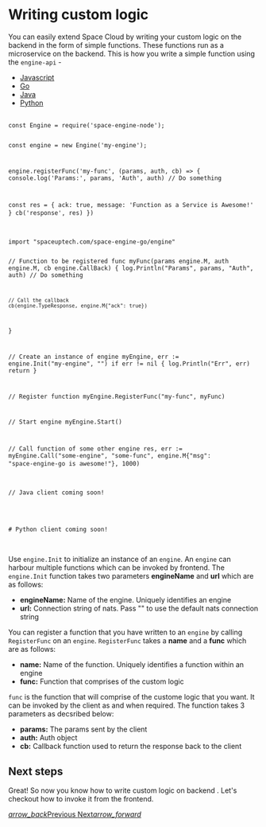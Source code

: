 # Writing custom logic

You can easily extend Space Cloud by writing your custom logic on the backend in the form of simple functions. These functions run as a microservice on the backend. This is how you write a simple function using the `engine-api` -

 <div class="row tabs-wrapper">
  <div class="col s12" style="padding:0">
    <ul class="tabs">
      <li class="tab col s2"><a class="active" href="#engine-js">Javascript</a></li>
      <li class="tab col s2"><a href="#engine-go">Go</a></li>
      <li class="tab col s2"><a href="#engine-java">Java</a></li>
      <li class="tab col s2"><a href="#engine-python">Python</a></li>
    </ul>
  </div>
  <div id="engine-js" class="col s12" style="padding:0">
    <pre>
      <code>
const Engine = require('space-engine-node');

const engine = new Engine('my-engine');

engine.registerFunc('my-func', (params, auth, cb) => {
  console.log('Params:', params, 'Auth', auth)
  // Do something

  const res = { ack: true, message: 'Function as a Service is Awesome!' }
  cb('response', res)
})
      </code>
    </pre>
  </div>
  <div id="engine-go" class="col s12" style="padding:0">
    <pre>
      <code>
import "spaceuptech.com/space-engine-go/engine"

// Function to be registered
func myFunc(params engine.M, auth engine.M, cb engine.CallBack) {
    log.Println("Params", params, "Auth", auth)
    // Do something

    // Call the callback
    cb(engine.TypeResponse, engine.M{"ack": true})
}

// Create an instance of engine
myEngine, err := engine.Init("my-engine", "")
if err != nil {
    log.Println("Err", err)
    return
}

// Register function
myEngine.RegisterFunc("my-func", myFunc)

// Start engine
myEngine.Start()

// Call function of some other engine
res, err := myEngine.Call("some-engine", "some-func", engine.M{"msg": "space-engine-go is awesome!"}, 1000)
      </code>
    </pre>
  </div>
  <div id="engine-java" class="col s12" style="padding:0">
    <pre>
      <code class="java">
// Java client coming soon!      
      </code>
    </pre>
  </div>
 <div id="engine-python" class="col s12" style="padding:0">
    <pre>
      <code class="python">
# Python client coming soon!
      </code>
    </pre>
  </div>
</div>

Use `engine.Init` to initialize an instance of an `engine`. An `engine` can harbour multiple functions which can be invoked by frontend. The `engine.Init` function takes two parameters **engineName** and **url** which are as follows:
- **engineName:** Name of the engine. Uniquely identifies an engine
- **url:** Connection string of nats. Pass "" to use the default nats connection string

You can register a function that you have written to an `engine` by calling `RegisterFunc` on an `engine`. `RegisterFunc` takes a **name** and a **func** which are as follows:
- **name:** Name of the function. Uniquely identifies a function within an engine
- **func:** Function that comprises of the custom logic

`func` is the function that will comprise of the custome logic that you want. It can be invoked by the client as and when required. The function takes 3 parameters as decsribed below:
- **params:** The params sent by the client
- **auth:** Auth object
- **cb:** Callback function used to return the response back to the client

## Next steps

Great! So now you know how to write custom logic on backend . Let's checkout how to invoke it from the frontend.

<div class="btns-wrapper">
  <a href="/docs/functions/overview" class="waves-effect waves-light btn primary-btn-border btn-small">
    <i class="material-icons btn-with-icon">arrow_back</i>Previous
  </a>
  <a href="/docs/functions/client" class="waves-effect waves-light btn primary-btn-fill btn-small">
    Next<i class="material-icons btn-with-icon">arrow_forward</i>
  </a>
</div> 